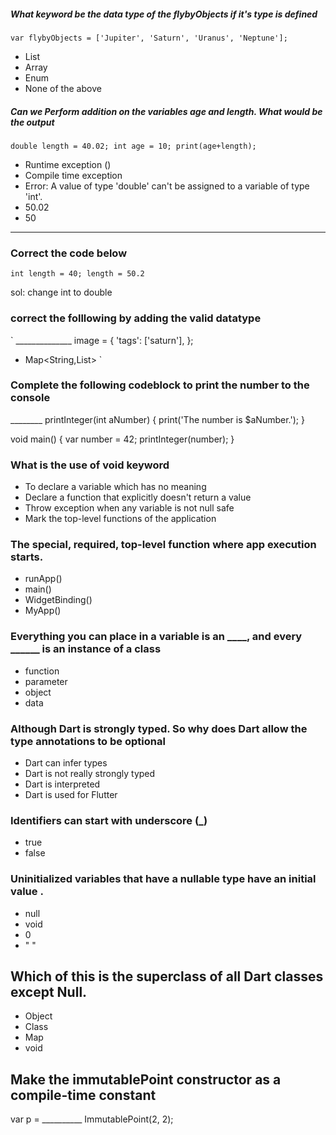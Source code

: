 ##### What keyword be the data type of the flybyObjects if it's type is defined
`
var flybyObjects = ['Jupiter', 'Saturn', 'Uranus', 'Neptune'];
`
- List
- Array
- Enum
- None of the above





#####  Can we Perform addition on the variables age and length. What would be the output
`
double length = 40.02;
int age = 10;
print(age+length);
`
- Runtime exception ()
- Compile time exception
- Error: A value of type 'double' can't be assigned to a variable of type 'int'.
- 50.02
- 50
_________________________________________________



### Correct the code below
`
int length = 40;
length = 50.2
`

sol: change int to double


### correct the folllowing by adding the valid datatype
`
______________ image = {
  'tags': ['saturn'],
};

- Map<String,List<String>>
`


### Complete the following codeblock to print the number to the console


________ printInteger(int aNumber) {
  print('The number is $aNumber.');
}

void main() {
  var number = 42;
  printInteger(number);
}


### What is the use of void keyword
- To declare a variable which has no meaning
- Declare a function that explicitly doesn't return a value
- Throw exception when any variable is not null safe
- Mark the top-level functions of the application


### The special, required, top-level function where app execution starts.
- runApp()
- main()
- WidgetBinding()
- MyApp()


### Everything you can place in a variable is an ____, and every ______ is an instance of a class
- function
- parameter
- object
- data


### Although Dart is strongly typed. So why does Dart allow the type annotations to be optional
- Dart can infer types
- Dart is not really strongly typed
- Dart is interpreted
- Dart is used for Flutter



### Identifiers can start with underscore (_)
- true
- false

### Uninitialized variables that have a nullable type have an initial value .
- null
- void
- 0
- " "

## Which of this is the superclass of all Dart classes except Null.
- Object
- Class
- Map
- void

##  Make the immutablePoint constructor as a compile-time constant

var p = __________ ImmutablePoint(2, 2);
